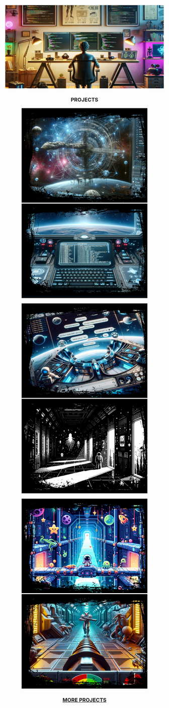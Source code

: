 <div align="center">
  <img
    src="ai.png"
    title="Just an Image"
    style="display: inline-block; margin: 0 auto; width: 804px;">
</div>

<div align="center" style="text-align: center;"> <!-- Added inline CSS for text alignment -->
  <h3> PROJECTS </h3>
</div>

 <p align="center">
  <a href="URL_OF_FIRST_PROJECT">
    <img src="scop.png" width="400" alt="Project 1" title="Project 1"/>
  </a>
  <a href="URL_OF_SECOND_PROJECT">
    <img src="minishell.png" width="400" alt="Project 2" title="Project 2"/>
  </a>
</p>
<p align="center">
  <a href="URL_OF_THIRD_PROJECT">
    <img src="irc.png" width="400" alt="Project 3" title="Project 3"/>
  </a>
  <a href="URL_OF_FOURTH_PROJECT">
    <img src="1bit.png" width="400" alt="Project 4" title="Project 4"/>
  </a>
</p>
<p align="center">
  <a href="URL_OF_FIFTH_PROJECT">
    <img src="solong.png" width="400" alt="Project 5" title="Project 5"/>
  </a>
  <a href="URL_OF_SIXTH_PROJECT">
    <img src="cube4d.png" width="400" alt="Project 6" title="Project 6"/>
  </a>
</p>

<div align="center" style="text-align: center;"> <!-- Added inline CSS for text alignment -->
  <h3><a href="https://github.com/kvebers/PROJECTS/tree/main">MORE PROJECTS</a></h3>
</div>

</div>
